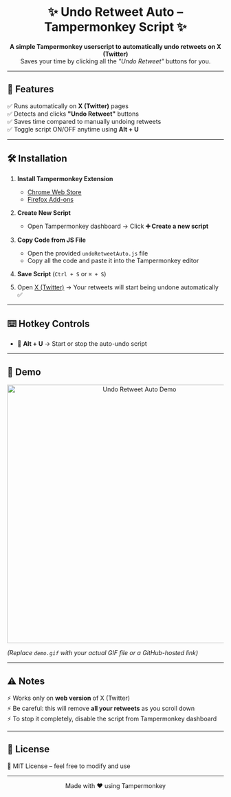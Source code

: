 <h1 align="center">✨ Undo Retweet Auto – Tampermonkey Script ✨</h1>  

<p align="center">
  <b>A simple Tampermonkey userscript to automatically undo retweets on X (Twitter)</b><br>
  Saves your time by clicking all the <i>"Undo Retweet"</i> buttons for you.  
</p>  

---

## 🚀 Features
✅ Runs automatically on **X (Twitter)** pages  
✅ Detects and clicks **"Undo Retweet"** buttons  
✅ Saves time compared to manually undoing retweets  
✅ Toggle script ON/OFF anytime using **Alt + U**  

---

## 🛠️ Installation  

1. **Install Tampermonkey Extension**  
   - [Chrome Web Store](https://chrome.google.com/webstore/detail/tampermonkey/dhdgffkkebhmkfjojejmpbldmpobfkfo)  
   - [Firefox Add-ons](https://addons.mozilla.org/en-US/firefox/addon/tampermonkey/)  

2. **Create New Script**  
   - Open Tampermonkey dashboard → Click **➕ Create a new script**  

3. **Copy Code from JS File**  
   - Open the provided `undoRetweetAuto.js` file  
   - Copy all the code and paste it into the Tampermonkey editor  

4. **Save Script** (`Ctrl + S` or `⌘ + S`)  

5. Open [X (Twitter)](https://x.com) → Your retweets will start being undone automatically ✅  

---

## ⌨️ Hotkey Controls
- 🔄 **Alt + U** → Start or stop the auto-undo script  

---

## 🎥 Demo  

<p align="center">
  <img src="demo.gif" alt="Undo Retweet Auto Demo" width="600">  
</p>  

*(Replace `demo.gif` with your actual GIF file or a GitHub-hosted link)*  

---

## ⚠️ Notes
⚡ Works only on **web version** of X (Twitter)  
⚡ Be careful: this will remove **all your retweets** as you scroll down  
⚡ To stop it completely, disable the script from Tampermonkey dashboard  

---

## 📜 License
📝 MIT License – feel free to modify and use  

---

<p align="center">Made with ❤️ using Tampermonkey</p>
